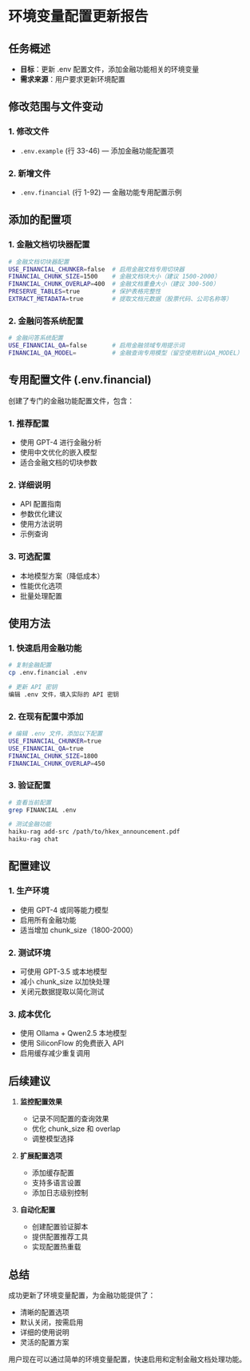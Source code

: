 # 环境变量配置更新报告

## 任务概述
- **目标**：更新 .env 配置文件，添加金融功能相关的环境变量
- **需求来源**：用户要求更新环境配置

## 修改范围与文件变动

### 1. 修改文件
- `.env.example` (行 33-46) — 添加金融功能配置项

### 2. 新增文件  
- `.env.financial` (行 1-92) — 金融功能专用配置示例

## 添加的配置项

### 1. 金融文档切块器配置
```bash
# 金融文档切块器配置
USE_FINANCIAL_CHUNKER=false  # 启用金融文档专用切块器
FINANCIAL_CHUNK_SIZE=1500    # 金融文档块大小（建议 1500-2000）
FINANCIAL_CHUNK_OVERLAP=400  # 金融文档重叠大小（建议 300-500）
PRESERVE_TABLES=true         # 保护表格完整性
EXTRACT_METADATA=true        # 提取文档元数据（股票代码、公司名称等）
```

### 2. 金融问答系统配置
```bash
# 金融问答系统配置
USE_FINANCIAL_QA=false       # 启用金融领域专用提示词
FINANCIAL_QA_MODEL=          # 金融查询专用模型（留空使用默认QA_MODEL）
```

## 专用配置文件 (.env.financial)

创建了专门的金融功能配置文件，包含：

### 1. 推荐配置
- 使用 GPT-4 进行金融分析
- 使用中文优化的嵌入模型
- 适合金融文档的切块参数

### 2. 详细说明
- API 配置指南
- 参数优化建议
- 使用方法说明
- 示例查询

### 3. 可选配置
- 本地模型方案（降低成本）
- 性能优化选项
- 批量处理配置

## 使用方法

### 1. 快速启用金融功能
```bash
# 复制金融配置
cp .env.financial .env

# 更新 API 密钥
编辑 .env 文件，填入实际的 API 密钥
```

### 2. 在现有配置中添加
```bash
# 编辑 .env 文件，添加以下配置
USE_FINANCIAL_CHUNKER=true
USE_FINANCIAL_QA=true
FINANCIAL_CHUNK_SIZE=1800
FINANCIAL_CHUNK_OVERLAP=450
```

### 3. 验证配置
```bash
# 查看当前配置
grep FINANCIAL .env

# 测试金融功能
haiku-rag add-src /path/to/hkex_announcement.pdf
haiku-rag chat
```

## 配置建议

### 1. 生产环境
- 使用 GPT-4 或同等能力模型
- 启用所有金融功能
- 适当增加 chunk_size（1800-2000）

### 2. 测试环境  
- 可使用 GPT-3.5 或本地模型
- 减小 chunk_size 以加快处理
- 关闭元数据提取以简化测试

### 3. 成本优化
- 使用 Ollama + Qwen2.5 本地模型
- 使用 SiliconFlow 的免费嵌入 API
- 启用缓存减少重复调用

## 后续建议

1. **监控配置效果**
   - 记录不同配置的查询效果
   - 优化 chunk_size 和 overlap
   - 调整模型选择

2. **扩展配置选项**
   - 添加缓存配置
   - 支持多语言设置
   - 添加日志级别控制

3. **自动化配置**
   - 创建配置验证脚本
   - 提供配置推荐工具
   - 实现配置热重载

## 总结

成功更新了环境变量配置，为金融功能提供了：
- 清晰的配置选项
- 默认关闭，按需启用
- 详细的使用说明
- 灵活的配置方案

用户现在可以通过简单的环境变量配置，快速启用和定制金融文档处理功能。